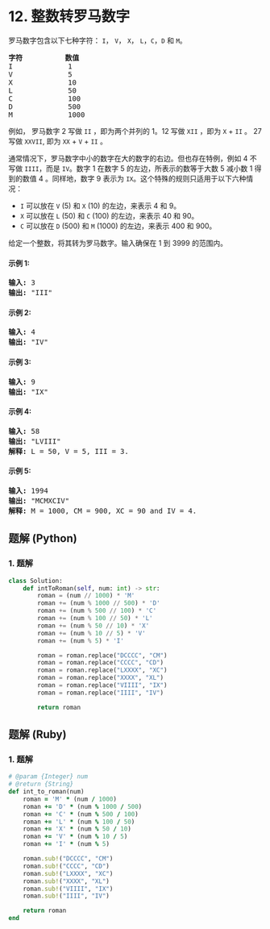 # 12. 整数转罗马数字
罗马数字包含以下七种字符： ```I```， ```V```， ```X```， ```L```，```C```，```D``` 和 ```M```。

<pre>
<strong>字符</strong>          <strong>数值</strong>
I             1
V             5
X             10
L             50
C             100
D             500
M             1000
</pre>

例如， 罗马数字 2 写做 ```II``` ，即为两个并列的 1。12 写做 ```XII``` ，即为 ```X``` + ```II``` 。 27 写做  ```XXVII```, 即为 ```XX``` + ```V``` + ```II``` 。

通常情况下，罗马数字中小的数字在大的数字的右边。但也存在特例，例如 4 不写做 ```IIII```，而是 ```IV```。数字 1 在数字 5 的左边，所表示的数等于大数 5 减小数 1 得到的数值 4 。同样地，数字 9 表示为 ```IX```。这个特殊的规则只适用于以下六种情况：
* ```I``` 可以放在 ```V``` (5) 和 ```X``` (10) 的左边，来表示 4 和 9。
* ```X``` 可以放在 ```L``` (50) 和 ```C``` (100) 的左边，来表示 40 和 90。
* ```C``` 可以放在 ```D``` (500) 和 ```M``` (1000) 的左边，来表示 400 和 900。

给定一个整数，将其转为罗马数字。输入确保在 1 到 3999 的范围内。

#### 示例 1:
<pre>
<strong>输入:</strong> 3
<strong>输出:</strong> "III"
</pre>

#### 示例 2:
<pre>
<strong>输入:</strong> 4
<strong>输出:</strong> "IV"
</pre>

#### 示例 3:
<pre>
<strong>输入:</strong> 9
<strong>输出:</strong> "IX"
</pre>

#### 示例 4:
<pre>
<strong>输入:</strong> 58
<strong>输出:</strong> "LVIII"
<strong>解释:</strong> L = 50, V = 5, III = 3.
</pre>

#### 示例 5:
<pre>
<strong>输入:</strong> 1994
<strong>输出:</strong> "MCMXCIV"
<strong>解释:</strong> M = 1000, CM = 900, XC = 90 and IV = 4.
</pre>

## 题解 (Python)

### 1. 题解
```Python
class Solution:
    def intToRoman(self, num: int) -> str:
        roman = (num // 1000) * 'M'
        roman += (num % 1000 // 500) * 'D'
        roman += (num % 500 // 100) * 'C'
        roman += (num % 100 // 50) * 'L'
        roman += (num % 50 // 10) * 'X'
        roman += (num % 10 // 5) * 'V'
        roman += (num % 5) * 'I'

        roman = roman.replace("DCCCC", "CM")
        roman = roman.replace("CCCC", "CD")
        roman = roman.replace("LXXXX", "XC")
        roman = roman.replace("XXXX", "XL")
        roman = roman.replace("VIIII", "IX")
        roman = roman.replace("IIII", "IV")

        return roman
```

## 题解 (Ruby)

### 1. 题解
```Ruby
# @param {Integer} num
# @return {String}
def int_to_roman(num)
    roman = 'M' * (num / 1000)
    roman += 'D' * (num % 1000 / 500)
    roman += 'C' * (num % 500 / 100)
    roman += 'L' * (num % 100 / 50)
    roman += 'X' * (num % 50 / 10)
    roman += 'V' * (num % 10 / 5)
    roman += 'I' * (num % 5)

    roman.sub!("DCCCC", "CM")
    roman.sub!("CCCC", "CD")
    roman.sub!("LXXXX", "XC")
    roman.sub!("XXXX", "XL")
    roman.sub!("VIIII", "IX")
    roman.sub!("IIII", "IV")

    return roman
end
```
